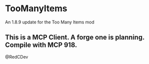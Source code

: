 # TooManyItems
An 1.8.9 update for the Too Many Items mod
## This is a MCP Client. A forge one is planning. Compile with MCP 918.
 @RedCDev
